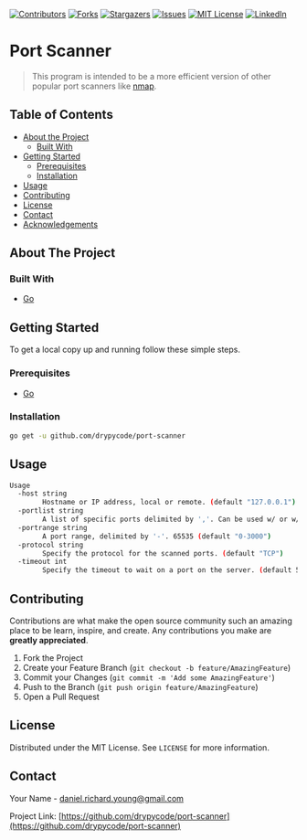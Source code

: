 [![Contributors][contributors-shield]][contributors-url]
[![Forks][forks-shield]][forks-url]
[![Stargazers][stars-shield]][stars-url]
[![Issues][issues-shield]][issues-url]
[![MIT License][license-shield]][license-url]
[![LinkedIn][linkedin-shield]][linkedin-url]

# Port Scanner

> This program is intended to be a more efficient version of other popular port scanners like [nmap](https://nmap.org/).

<!-- TABLE OF CONTENTS -->

## Table of Contents

- [About the Project](#about-the-project)
  - [Built With](#built-with)
- [Getting Started](#getting-started)
  - [Prerequisites](#prerequisites)
  - [Installation](#installation)
- [Usage](#usage)
- [Contributing](#contributing)
- [License](#license)
- [Contact](#contact)
- [Acknowledgements](#acknowledgements)

<!-- ABOUT THE PROJECT -->

## About The Project

### Built With

- [Go](https://golang.org/)

<!-- GETTING STARTED -->

## Getting Started

To get a local copy up and running follow these simple steps.

### Prerequisites

- [Go](https://golang.org/dl/)

### Installation

```sh
go get -u github.com/drypycode/port-scanner
```

<!-- USAGE EXAMPLES -->

## Usage

```sh
Usage
  -host string
        Hostname or IP address, local or remote. (default "127.0.0.1")
  -portlist string
        A list of specific ports delimited by ','. Can be used w/ or w/o port range.
  -portrange string
        A port range, delimited by '-'. 65535 (default "0-3000")
  -protocol string
        Specify the protocol for the scanned ports. (default "TCP")
  -timeout int
        Specify the timeout to wait on a port on the server. (default 5000)
```

<!-- CONTRIBUTING -->

## Contributing

Contributions are what make the open source community such an amazing place to be learn, inspire, and create. Any contributions you make are **greatly appreciated**.

1. Fork the Project
2. Create your Feature Branch (`git checkout -b feature/AmazingFeature`)
3. Commit your Changes (`git commit -m 'Add some AmazingFeature'`)
4. Push to the Branch (`git push origin feature/AmazingFeature`)
5. Open a Pull Request

<!-- LICENSE -->

## License

Distributed under the MIT License. See `LICENSE` for more information.

<!-- CONTACT -->

## Contact

Your Name - daniel.richard.young@gmail.com

Project Link: [https://github.com/drypycode/port-scanner](https://github.com/drypycode/port-scanner)

<!-- ACKNOWLEDGEMENTS -->

<!-- MARKDOWN LINKS & IMAGES -->
<!-- https://www.markdownguide.org/basic-syntax/#reference-style-links -->

[contributors-shield]: https://img.shields.io/github/contributors/drypycode/repo.svg?style=flat-square
[contributors-url]: https://github.com/drypycode/repo/graphs/contributors
[forks-shield]: https://img.shields.io/github/forks/drypycode/repo.svg?style=flat-square
[forks-url]: https://github.com/drypycode/repo/network/members
[stars-shield]: https://img.shields.io/github/stars/drypycode/repo.svg?style=flat-square
[stars-url]: https://github.com/drypycode/repo/stargazers
[issues-shield]: https://img.shields.io/github/issues/drypycode/repo.svg?style=flat-square
[issues-url]: https://github.com/drypycode/repo/issues
[license-shield]: https://img.shields.io/github/license/drypycode/repo.svg?style=flat-square
[license-url]: https://github.com/drypycode/repo/blob/master/LICENSE.txt
[linkedin-shield]: https://img.shields.io/badge/-LinkedIn-black.svg?style=flat-square&logo=linkedin&colorB=555
[linkedin-url]: https://linkedin.com/in/youngdanielr
[product-screenshot]: images/screenshot.png
